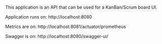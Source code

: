 This application is an API that can be used for a KanBan/Scrum board UI.

Application runs on: http://localhost:8080

Metrics are on: http://localhost:8081/actuator/prometheus

Swagger is on: http://localhost:8080/swagger-ui/